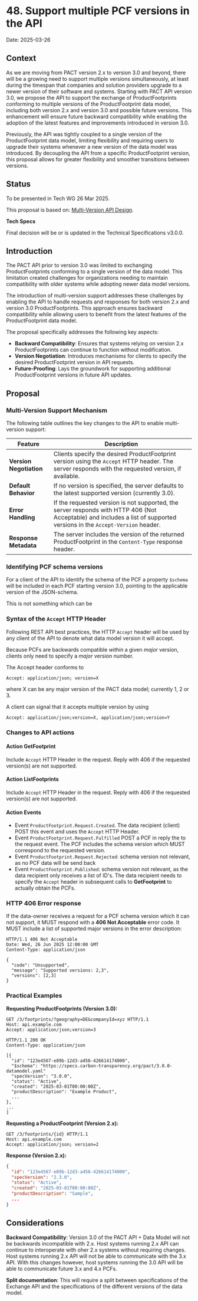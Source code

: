 # 48. Support multiple PCF versions in the API

Date: 2025-03-26

## Context

As we are moving from PACT version 2.x to version 3.0 and beyond, there will be a growing need to support multiple versions simultaneously, at least during the timespan that companies and solution providers upgrade to a newer version of their
software and systems. Starting with PACT API version 3.0, we propose the API to support the exchange of ProductFootprints 
conforming to multiple versions of the ProductFootprint data model, including both version 2.x and version 3.0 and possible
future versions. This enhancement will ensure future backward compatibility while enabling the 
adoption of the latest features and improvements introduced in version 3.0.

Previously, the API was tightly coupled to a single version of the ProductFootprint data model, limiting flexibility and 
requiring users to upgrade their systems whenever a new version of the data model was introduced. By decoupling the API 
from a specific ProductFootprint version, this proposal allows for greater flexibility and smoother transitions between 
versions.

## Status

To be presented in Tech WG 26 Mar 2025.

This proposal is based on: [Multi-Version API Design](https://backlog.carbon-transparency.org).


**Tech Specs**

Final decision will be or is updated in the Technical Specifications v3.0.0.

## Introduction

The PACT API prior to version 3.0 was limited to exchanging ProductFootprints conforming to a single version of the data model. This limitation created challenges for organizations needing to maintain compatibility with older systems while adopting newer data model versions.

The introduction of multi-version support addresses these challenges by enabling the API to handle requests and responses for both version 2.x and version 3.0 ProductFootprints. This approach ensures backward compatibility while allowing users to benefit from the latest features of the ProductFootprint data model.

The proposal specifically addresses the following key aspects:

- **Backward Compatibility**: Ensures that systems relying on version 2.x ProductFootprints can continue to function without modification.
- **Version Negotiation**: Introduces mechanisms for clients to specify the desired ProductFootprint version in API requests.
- **Future-Proofing**: Lays the groundwork for supporting additional ProductFootprint versions in future API updates.

## Proposal

### Multi-Version Support Mechanism

The following table outlines the key changes to the API to enable multi-version support:

| Feature | Description |
| --- | --- |
| **Version Negotiation** | Clients specify the desired ProductFootprint version using the `Accept` HTTP header. The server responds with the requested version, if available. |
| **Default Behavior** | If no version is specified, the server defaults to the latest supported version (currently 3.0). |
| **Error Handling** | If the requested version is not supported, the server responds with HTTP 406 (Not Acceptable) and includes a list of supported versions in the `Accept-Version` header. |
| **Response Metadata** | The server includes the version of the returned ProductFootprint in the `Content-Type` response header. |

### Identifying PCF schema versions

For a client of the API to identify the schema of the PCF a property `$schema` will be included in each PCF starting version 3.0, pointing to the applicable version of the JSON-schema.

This is not something which can be 

### Syntax of the `Accept` HTTP Header

Following REST API best practices, the HTTP `Accept` header will be used by any client of the API to denote what data model version it 
will accept. 

Because PCFs are backwards compatible *within* a given *major* version, clients only need to specify a *major* version number.

The Accept header conforms to

```http
Accept: application/json; version=X
```
where X can be any major version of the PACT data model; currently 1, 2 or 3.

A client can signal that it accepts multiple version by using

```http
Accept: application/json;version=X, application/json;version=Y
```

### Changes to API actions

#### Action GetFootprint

Include `Accept` HTTP Header in the request. Reply with 406 if the requested version(s) are not supported.

#### Action ListFootprints

Include `Accept` HTTP Header in the request. Reply with 406 if the requested version(s) are not supported.

#### Action Events

- Event `ProductFootprint.Request.Created`. The data recipient (client) POST this event and uses the `Accept` HTTP Header.
- Event `ProductFootprint.Request.Fulfilled` POST a PCF in reply the to the request event. The PCF includes the schema version which MUST correspond to the requested version. 
- Event `ProductFootprint.Request.Rejected`: schema version not relevant, as no PCF data will be send back
- Event `ProductFootprint.Published`: schema version not relevant, as the data recipient only receives a list of ID's. The data recipient needs to specify the `Accept` header in subsequent calls to   **GetFootprint** to actually obtain the PCFs.

### HTTP 406 Error response

If the data-owner receives a request for a PCF schema version which it can not support, it MUST respond with a **406 Not Acceptable** error code. It MUST include a list of supported major versions in the error description:

```http
HTTP/1.1 406 Not Acceptable
Date: Wed, 26 Jun 2025 12:00:00 GMT
Content-Type: application/json

{
  "code": "Unsupported",
  "message": "Supported versions: 2,3",
  "versions": [2,3]
}

```


### Practical Examples

**Requesting ProductFootprints (Version 3.0):**

```http
GET /3/footprints/?geography=DE&companyId=xyz HTTP/1.1
Host: api.example.com
Accept: application/json;version=3
```

```http
HTTP/1.1 200 OK
Content-Type: application/json

[{
  "id": "123e4567-e89b-12d3-a456-426614174000",
  "$schema": "https://specs.carbon-transparency.org/pact/3.0.0-datamodel.yaml"
  "specVersion": "3.0.0",
  "status": "Active",
  "created": "2025-03-01T00:00:00Z",
  "productDescription": "Example Product",
  ...
},
...
]
```

**Requesting a ProductFootprint (Version 2.x):**
```http
GET /3/footprints/{id} HTTP/1.1
Host: api.example.com
Accept: application/json; version=2
```

**Response (Version 2.x):**

```json
{
  "id": "123e4567-e89b-12d3-a456-426614174000",
  "specVersion": "2.3.0",
  "status": "Active",
  "created": "2025-03-01T00:00:00Z",
  "productDescription": "Sample",
  ...
}
```


## Considerations

**Backward Compatibility**: Version 3.0 of the PACT API + Data Model will not be backwards incompatible with 2.x. Host systems running 2.x API can continue to interoperate with oher 2.x systems without requiring changes. Host systems running 2.x API will not be able to communicate with the 3.x API. With this changes however, host systems running the 3.0 API will be able to communicate future 3.x and 4.x PCFs.

**Split documentation**: This will require a split between specifications of the Exchange API and the specifications of the different versions of the data model.
